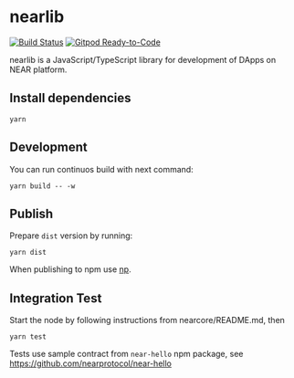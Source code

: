 # nearlib

[![Build Status](https://travis-ci.com/nearprotocol/nearlib.svg?branch=master)](https://travis-ci.com/nearprotocol/nearlib)
[![Gitpod Ready-to-Code](https://img.shields.io/badge/Gitpod-Ready--to--Code-blue?logo=gitpod)](https://gitpod.io/#https://github.com/nearprotocol/nearlib) 

nearlib is a JavaScript/TypeScript library for development of DApps on NEAR platform.

## Install dependencies

```
yarn
```

## Development

You can run continuos build with next command:
```
yarn build -- -w
```

## Publish

Prepare `dist` version by running:

```
yarn dist
```

When publishing to npm use [np](https://github.com/sindresorhus/np). 

## Integration Test

Start the node by following instructions from nearcore/README.md, then
```
yarn test
```

Tests use sample contract from `near-hello` npm package, see https://github.com/nearprotocol/near-hello

